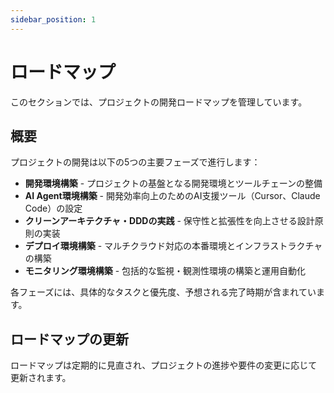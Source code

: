 ```yaml
---
sidebar_position: 1
---
```


# ロードマップ

このセクションでは、プロジェクトの開発ロードマップを管理しています。

## 概要

プロジェクトの開発は以下の5つの主要フェーズで進行します：

- **開発環境構築** - プロジェクトの基盤となる開発環境とツールチェーンの整備
- **AI Agent環境構築** - 開発効率向上のためのAI支援ツール（Cursor、Claude Code）の設定
- **クリーンアーキテクチャ・DDDの実践** - 保守性と拡張性を向上させる設計原則の実装
- **デプロイ環境構築** - マルチクラウド対応の本番環境とインフラストラクチャの構築
- **モニタリング環境構築** - 包括的な監視・観測性環境の構築と運用自動化

各フェーズには、具体的なタスクと優先度、予想される完了時期が含まれています。

## ロードマップの更新

ロードマップは定期的に見直され、プロジェクトの進捗や要件の変更に応じて更新されます。 